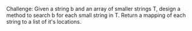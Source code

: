 Challenge: Given a string b and an array of smaller strings T, design a method to search b for each small string in T. Return a mapping of each string to a list of it's locations.
